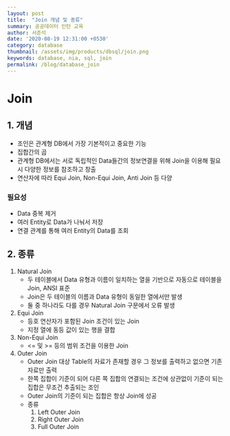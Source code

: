 ```yaml
---
layout: post
title:  "Join 개념 및 종류"
summary: 공공데이터 인턴 교육
author: 서준석
date: '2020-08-19 12:31:00 +0530'
category: database
thumbnail: /assets/img/products/dbsql/join.png
keywords: database, nia, sql, join
permalink: /blog/database_join
---
```

# Join

## 1. 개념
* 조인은 관계형 DB에서 가장 기본적이고 중요한 기능
* 집합간의 곱
* 관계형 DB에서는 서로 독립적인 Data들간의 정보연결을 위해 Join을 이용해 필요 시 다양한 정보를 참조하고 창출
* 연산자에 따라 Equi Join, Non-Equi Join, Anti Join 등 다양

### 필요성
* Data 중복 제거
* 여러 Entity로 Data가 나눠서 저장
* 연결 관계를 통해 여러 Entity의 Data를 조회

## 2. 종류
1. Natural Join
    * 두 테이블에서 Data 유형과 이름이 일치하는 열을 기반으로 자동으로 테이블을 Join, ANSI 표준
    * Join은 두 테이블의 이름과 Data 유형이 동일한 열에서만 발생
    * 둘 중 하나라도 다를 경우 Natural Join 구문에서 오류 발생
2. Equi Join
    * 등호 연산자가 포함된 Join 조건이 있는 Join
    * 지정 열에 동등 값이 있는 행을 결합
3. Non-Equi Join
    * <= 및 >= 등의 범위 조건을 이용한 Join
4. Outer Join
    * Outer Join 대상 Table의 자료가 존재할 경우 그 정보를 출력하고 없으면 기존 자료만 출력
    * 한쪽 집합이 기준이 되어 다른 쪽 집합의 연결되는 조건에 상관없이 기준이 되는 집합은 무조건 추출되는 조인
    * Outer Join의 기준이 되는 집합은 항상 Join에 성공
    * 종류
        1. Left Outer Join
        2. Right Outer Join
        3. Full Outer Join  